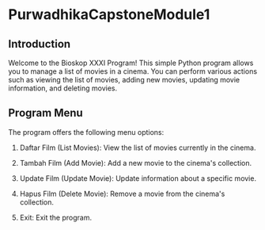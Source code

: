 # PurwadhikaCapstoneModule1

## Introduction
Welcome to the Bioskop XXXI Program! This simple Python program allows you to manage a list of movies in a cinema. You can perform various actions such as viewing the list of movies, adding new movies, updating movie information, and deleting movies.

## Program Menu
The program offers the following menu options:

1. Daftar Film (List Movies): View the list of movies currently in the cinema.

2. Tambah Film (Add Movie): Add a new movie to the cinema's collection.

3. Update Film (Update Movie): Update information about a specific movie.

4. Hapus Film (Delete Movie): Remove a movie from the cinema's collection.

5. Exit: Exit the program.
